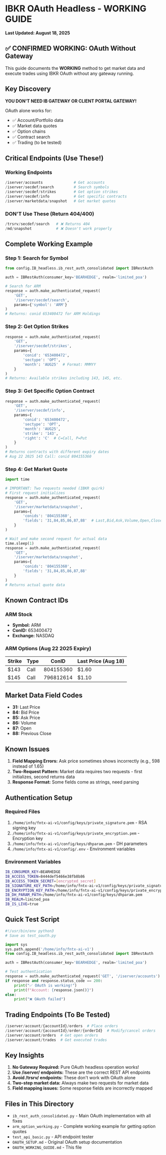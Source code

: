 # IBKR OAuth Headless - WORKING GUIDE
**Last Updated: August 18, 2025**

## ✅ CONFIRMED WORKING: OAuth Without Gateway

This guide documents the **WORKING** method to get market data and execute trades using IBKR OAuth without any gateway running.

## Key Discovery

**YOU DON'T NEED IB GATEWAY OR CLIENT PORTAL GATEWAY!** 

OAuth alone works for:
- ✅ Account/Portfolio data
- ✅ Market data quotes
- ✅ Option chains
- ✅ Contract search
- ✅ Trading (to be tested)

## Critical Endpoints (Use These!)

### Working Endpoints
```python
/iserver/accounts              # Get accounts
/iserver/secdef/search         # Search symbols
/iserver/secdef/strikes        # Get option strikes
/iserver/secdef/info           # Get specific contracts
/iserver/marketdata/snapshot   # Get market quotes
```

### DON'T Use These (Return 404/400)
```python
/trsrv/secdef/search   # ❌ Returns 404
/md/snapshot           # ❌ Doesn't work properly
```

## Complete Working Example

### Step 1: Search for Symbol
```python
from config.IB_headless.ib_rest_auth_consolidated import IBRestAuth

auth = IBRestAuth(consumer_key='BEARHEDGE', realm='limited_poa')

# Search for ARM
response = auth.make_authenticated_request(
    'GET', 
    '/iserver/secdef/search',
    params={'symbol': 'ARM'}
)
# Returns: conid 653400472 for ARM Holdings
```

### Step 2: Get Option Strikes
```python
response = auth.make_authenticated_request(
    'GET',
    '/iserver/secdef/strikes',
    params={
        'conid': '653400472',
        'sectype': 'OPT',
        'month': 'AUG25'  # Format: MMMYY
    }
)
# Returns: Available strikes including 143, 145, etc.
```

### Step 3: Get Specific Option Contract
```python
response = auth.make_authenticated_request(
    'GET',
    '/iserver/secdef/info',
    params={
        'conid': '653400472',
        'sectype': 'OPT',
        'month': 'AUG25',
        'strike': '143',
        'right': 'C'  # C=Call, P=Put
    }
)
# Returns contracts with different expiry dates
# Aug 22 2025 143 Call: conid 804155360
```

### Step 4: Get Market Quote
```python
import time

# IMPORTANT: Two requests needed (IBKR quirk)
# First request initializes
response = auth.make_authenticated_request(
    'GET',
    '/iserver/marketdata/snapshot',
    params={
        'conids': '804155360',
        'fields': '31,84,85,86,87,88'  # Last,Bid,Ask,Volume,Open,Close
    }
)

# Wait and make second request for actual data
time.sleep(1)
response = auth.make_authenticated_request(
    'GET',
    '/iserver/marketdata/snapshot',
    params={
        'conids': '804155360',
        'fields': '31,84,85,86,87,88'
    }
)
# Returns actual quote data
```

## Known Contract IDs

### ARM Stock
- **Symbol:** ARM
- **ConID:** 653400472
- **Exchange:** NASDAQ

### ARM Options (Aug 22 2025 Expiry)
| Strike | Type | ConID | Last Price (Aug 18) |
|--------|------|--------|---------------------|
| $143 | Call | 804155360 | $1.60 |
| $145 | Call | 796812614 | $1.10 |

## Market Data Field Codes
- **31:** Last Price
- **84:** Bid Price  
- **85:** Ask Price
- **86:** Volume
- **87:** Open
- **88:** Previous Close

## Known Issues

1. **Field Mapping Errors:** Ask price sometimes shows incorrectly (e.g., 598 instead of 1.65)
2. **Two-Request Pattern:** Market data requires two requests - first initializes, second returns data
3. **Response Format:** Some fields come as strings, need parsing

## Authentication Setup

### Required Files
1. `/home/info/fntx-ai-v1/config/keys/private_signature.pem` - RSA signing key
2. `/home/info/fntx-ai-v1/config/keys/private_encryption.pem` - Encryption key
3. `/home/info/fntx-ai-v1/config/keys/dhparam.pem` - DH parameters
4. `/home/info/fntx-ai-v1/config/.env` - Environment variables

### Environment Variables
```bash
IB_CONSUMER_KEY=BEARHEDGE
IB_ACCESS_TOKEN=8444def5466e38fb8b86
IB_ACCESS_TOKEN_SECRET=[encrypted_secret]
IB_SIGNATURE_KEY_PATH=/home/info/fntx-ai-v1/config/keys/private_signature.pem
IB_ENCRYPTION_KEY_PATH=/home/info/fntx-ai-v1/config/keys/private_encryption.pem
IB_DH_PARAM_PATH=/home/info/fntx-ai-v1/config/keys/dhparam.pem
IB_REALM=limited_poa
IB_IS_LIVE=true
```

## Quick Test Script

```python
#!/usr/bin/env python3
# Save as test_oauth.py

import sys
sys.path.append('/home/info/fntx-ai-v1')
from config.IB_headless.ib_rest_auth_consolidated import IBRestAuth

auth = IBRestAuth(consumer_key='BEARHEDGE', realm='limited_poa')

# Test authentication
response = auth.make_authenticated_request('GET', '/iserver/accounts')
if response and response.status_code == 200:
    print("✅ OAuth is working!")
    print(f"Account: {response.json()}")
else:
    print("❌ OAuth failed")
```

## Trading Endpoints (To Be Tested)

```python
/iserver/account/{accountId}/orders  # Place orders
/iserver/account/{accountId}/order/{orderId}  # Modify/cancel orders
/iserver/account/orders  # Get open orders
/iserver/account/trades  # Get executed trades
```

## Key Insights

1. **No Gateway Required:** Pure OAuth headless operation works!
2. **Use /iserver/ endpoints:** These are the correct REST API endpoints
3. **Avoid /trsrv/ endpoints:** These don't work with OAuth alone
4. **Two-step market data:** Always make two requests for market data
5. **Field mapping issues:** Some response fields are incorrectly mapped

## Files in This Directory

- `ib_rest_auth_consolidated.py` - Main OAuth implementation with all fixes
- `arm_option_working.py` - Complete working example for getting option quotes
- `test_api_basic.py` - API endpoint tester
- `OAUTH_SETUP.md` - Original OAuth setup documentation
- `OAUTH_WORKING_GUIDE.md` - This file